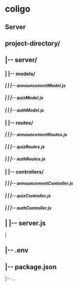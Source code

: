 # coligo
##  Server  ##
## project-directory/
## |-- server/
###  |   |-- models/
   #####    |   |   |-- announcementModel.js
 ##### |   |   |-- quizModel.js
 ##### |   |   |-- authModel.js
### |   |-- routes/
 ##### |   |   |-- announcementRoutes.js
 ##### |   |   |-- quizRoutes.js
 ##### |   |   |-- authRoutes.js
### |   |-- controllers/
 ##### |   |   |-- announcementController.js
 ##### |   |   |-- quizController.js
 ##### |   |   |-- authController.js
## |   |-- server.js
|
## |-- .env
## |-- package.json
|-- ...

